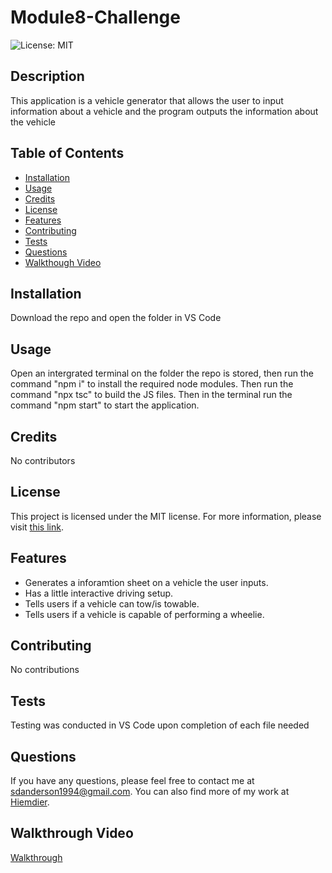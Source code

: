# Module8-Challenge
![License: MIT](https://img.shields.io/badge/License-MIT-yellow.svg)
## Description
This application is a vehicle generator that allows the user to input information about a vehicle and the program outputs the information about the vehicle

## Table of Contents
- [Installation](#installation)
- [Usage](#usage)
- [Credits](#credits)
- [License](#license)
- [Features](#features)
- [Contributing](#contributing)
- [Tests](#tests)
- [Questions](#questions)
- [Walkthough Video](#walkthrough-video)

## Installation
Download the repo and open the folder in VS Code

## Usage
Open an intergrated terminal on the folder the repo is stored, then run the command "npm i" to install the required node modules. Then run the command "npx tsc" to build the JS files. Then in the terminal run the command "npm start" to start the application.

## Credits
No contributors

## License
This project is licensed under the MIT license. For more information, please visit [this link](https://opensource.org/licenses/MIT).

## Features
- Generates a inforamtion sheet on a vehicle the user inputs. 
- Has a little interactive driving setup. 
- Tells users if a vehicle can tow/is towable. 
- Tells users if a vehicle is capable of performing a wheelie.

## Contributing
No contributions

## Tests
Testing was conducted in VS Code upon completion of each file needed

## Questions
If you have any questions, please feel free to contact me at sdanderson1994@gmail.com. You can also find more of my work at [Hiemdier](https://github.com/Hiemdier).


## Walkthrough Video

[Walkthrough](https://drive.google.com/file/d/1yl6TvWUjVVutD-VoZxWqAuzysFENuaEu/view?usp=sharing)